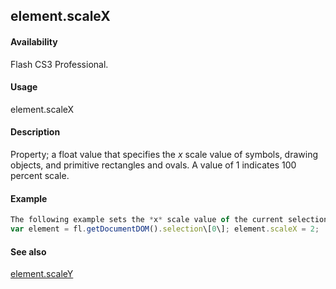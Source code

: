 ## element.scaleX

#### Availability

Flash CS3 Professional.

#### Usage

element.scaleX

#### Description

Property; a float value that specifies the *x* scale value of symbols, drawing objects, and primitive rectangles and ovals. A value of 1 indicates 100 percent scale.

#### Example

```javascript
The following example sets the *x* scale value of the current selection to 2 (doubles its value):
var element = fl.getDocumentDOM().selection\[0\]; element.scaleX = 2;

```
#### See also

[element.scaleY](#!AdobeDocs/developers-animatesdk-docs/test/Element_object/elemen15.md)

<span id="element.scaleY" class="anchor"></span>

